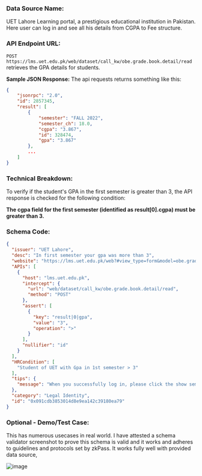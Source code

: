 ### Data Source Name:
UET Lahore Learning portal, a prestigious educational institution in Pakistan. Here user can log in and see all his details from CGPA to Fee structure.

### API Endpoint URL:
`POST https://lms.uet.edu.pk/web/dataset/call_kw/obe.grade.book.detail/read`  retrieves the GPA details for students.

**Sample JSON Response:**
The api requests returns something like this:
```json
{
    "jsonrpc": "2.0",
    "id": 2857345,
    "result": [
        {
            "semester": "FALL 2022",
            "semester_ch": 18.0,
            "cgpa": "3.867",
            "id": 328474,
            "gpa": "3.867"
        },
        ...
    ]
}
```

### Technical Breakdown:
To verify if the student's GPA in the first semester is greater than 3, the API response is checked for the following condition:

  **The cgpa field for the first semester (identified as result[0].cgpa) must be greater than 3.**


### Schema Code:
```json
{
  "issuer": "UET Lahore",
  "desc": "In first semester your gpa was more than 3",
  "website": "https://lms.uet.edu.pk/web?#view_type=form&model=obe.grade.book&menu_id=572",
  "APIs": [
    {
      "host": "lms.uet.edu.pk",
      "intercept": {
        "url": "web/dataset/call_kw/obe.grade.book.detail/read",
        "method": "POST"
      },
      "assert": [
        {
          "key": "result|0|gpa",
          "value": "3",
          "operation": ">"
        }
      ],
      "nullifier": "id"
    }
  ],
  "HRCondition": [
    "Student of UET with Gpa in 1st semester > 3"
  ],
  "tips": {
    "message": "When you successfully log in, please click the show semester summary button to initiate the verification process."
  },
  "category": "Legal Identity",
  "id": "0x091cdb3853014d8e9ea142c39180ea79"
}

```

### Optional - Demo/Test Case:
This has numerous usecases in real world. I have attested a schema validator screenshot to prove this schema is valid and it works and adheres to guidelines and protocols set by zkPass. It works fully well with provided data source,

![image](https://github.com/user-attachments/assets/8e2a2197-6965-4eff-87e6-c56593e5c856)


